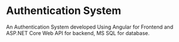 # Authentication System
An Authentication System developed Using Angular for Frontend and ASP.NET Core Web API for backend, MS SQL for database.






